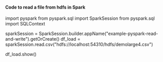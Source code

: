 #### Code to read a file from hdfs in Spark

import pyspark
from pyspark.sql import SparkSession
from pyspark.sql import SQLContext

sparkSession = SparkSession.builder.appName("example-pyspark-read-and-write").getOrCreate()
df_load = sparkSession.read.csv("hdfs://localhost:54310/hdfs/demolarge4.csv")

df_load.show()
